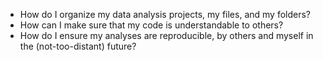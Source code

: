 - How do I organize my data analysis projects, my files, and my folders?
- How can I make sure that my code is understandable to others?
- How do I ensure my analyses are reproducible, by others and myself in
the (not-too-distant) future?
